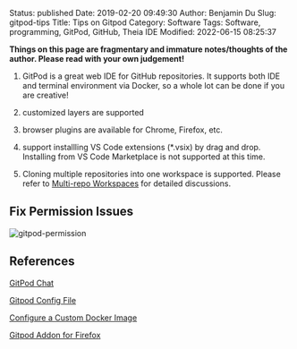 Status: published
Date: 2019-02-20 09:49:30
Author: Benjamin Du
Slug: gitpod-tips
Title: Tips on Gitpod
Category: Software
Tags: Software, programming, GitPod, GitHub, Theia IDE
Modified: 2022-06-15 08:25:37

**Things on this page are fragmentary and immature notes/thoughts of the author. Please read with your own judgement!**

1. GitPod is a great web IDE for GitHub repositories.
    It supports both IDE and terminal environment via Docker,
    so a whole lot can be done if you are creative!

2. customized layers are supported

3. browser plugins are available for Chrome, Firefox, etc.

4. support installling VS Code extensions (*.vsix) by drag and drop.
    Installing from VS Code Marketplace is not supported at this time.
    
5. Cloning multiple repositories into one workspace is supported.
    Please refer to
    [Multi-repo Workspaces](https://www.gitpod.io/docs/multi-repo-workspaces)
    for detailed discussions. 

## Fix Permission Issues

![gitpod-permission](https://user-images.githubusercontent.com/824507/167285701-e8f4407b-2e19-41af-8c7d-e948a092191e.png)

## References

[GitPod Chat](https://spectrum.chat/gitpod)

[Gitpod Config File](https://docs.gitpod.io/41_Config_Gitpod_File.html)

[Configure a Custom Docker Image](https://docs.gitpod.io/42_Config_Docker.html?highlight=customized,layer#configure-a-custom-docker-image)

[Gitpod Addon for Firefox](https://addons.mozilla.org/en-US/firefox/addon/gitpod/)
